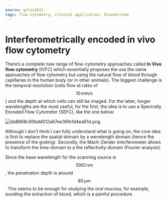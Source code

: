 ```yaml
---
source: golan2012
tags: flow-cytometry, clinical application, bloodstream
---
```

# Interferometrically encoded in vivo flow cytometry
There’s a complete new range of flow-cytometry approaches called **In Vivo flow cytometry** (IVFC) which essentially proposes the use the same approaches of flow cytometry but using the natural flow of blood through capillaries in the human body (or in other animals). The biggest challenge is the temporal resolution (cells flow at rates of $$10\,\textrm{mm/s}$$) and the depth at which cells can still be imaged. For the latter, longer wavelengths are the most useful, for the first, the idea is to use a Spectrally Encoded Flow Cytometer (SEFC), like the one below: 

![da8668c90bdd012a67ee36fe1d4ea61d.png](/images/da8668c90bdd012a67ee36fe1d4ea61d.png)

Although I don’t think I can fully understand what is going on, the core idea is first to replace the spatial domain by a wevelength domain (hence the presence of the grating). Secondly, the Mach-Zender interferometer allows to transform the time-domain to a the reflectivity-domain (Fourier analysis). 

Since the base wavelength for the scanning source is $$1060\,\textrm{nm}$$ , the penetration depth is around $$80\,\mu m$$ . This seems to be enough for studying the *oral mucosa*, for example, avoiding the extraction of blood, which is a painful procedure. 